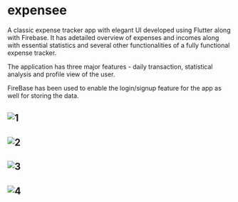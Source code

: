 # expensee
A classic expense tracker app with elegant UI developed using Flutter along with Firebase. It has adetailed overview of expenses and incomes along with essential statistics and several other functionalities of a fully functional expense tracker.

The application has three major features - daily transaction, statistical analysis and profile view of the user. 

FireBase has been used to enable the login/signup feature for the app as well for storing the data.

![1](https://user-images.githubusercontent.com/64916728/87178798-5b25b880-c2fb-11ea-9ff5-c79f85f34530.PNG)
----------------------------------------------------------------------------------------------------------

![2](https://user-images.githubusercontent.com/64916728/87178238-79d77f80-c2fa-11ea-80dc-59fe01a4faaa.PNG)
----------------------------------------------------------------------------------------------------------


![3](https://user-images.githubusercontent.com/64916728/87178263-8065f700-c2fa-11ea-9e70-28e459bdddd7.PNG)
----------------------------------------------------------------------------------------------------------



![4](https://user-images.githubusercontent.com/64916728/87178220-7217db00-c2fa-11ea-8ade-c4ea8ffeb870.PNG)
----------------------------------------------------------------------------------------------------------


